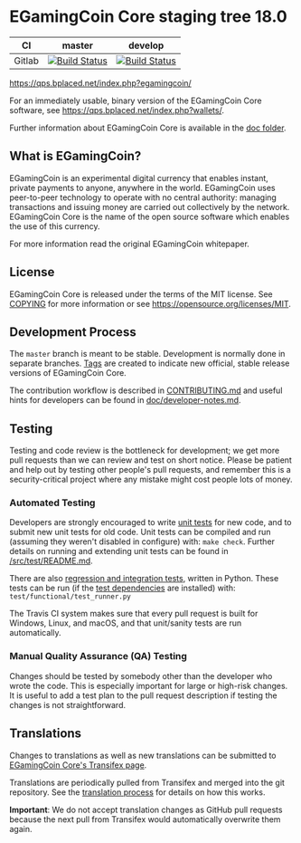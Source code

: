 EGamingCoin Core staging tree 18.0
===========================

|CI|master|develop|
|-|-|-|
|Gitlab|[![Build Status](https://gitlab.com/egamingcoinpay/egamingcoin/badges/master/pipeline.svg)](https://gitlab.com/egamingcoinpay/egamingcoin/-/tree/master)|[![Build Status](https://gitlab.com/egamingcoinpay/egamingcoin/badges/develop/pipeline.svg)](https://gitlab.com/egamingcoinpay/egamingcoin/-/tree/develop)|

https://qps.bplaced.net/index.php?egamingcoin/

For an immediately usable, binary version of the EGamingCoin Core software, see
https://qps.bplaced.net/index.php?wallets/.

Further information about EGamingCoin Core is available in the [doc folder](/doc).

What is EGamingCoin?
-------------

EGamingCoin is an experimental digital currency that enables instant, private
payments to anyone, anywhere in the world. EGamingCoin uses peer-to-peer technology
to operate with no central authority: managing transactions and issuing money
are carried out collectively by the network. EGamingCoin Core is the name of the open
source software which enables the use of this currency.


For more information read the original EGamingCoin whitepaper.

License
-------

EGamingCoin Core is released under the terms of the MIT license. See [COPYING](COPYING) for more
information or see https://opensource.org/licenses/MIT.

Development Process
-------------------

The `master` branch is meant to be stable. Development is normally done in separate branches.
[Tags](/tags) are created to indicate new official,
stable release versions of EGamingCoin Core.

The contribution workflow is described in [CONTRIBUTING.md](CONTRIBUTING.md)
and useful hints for developers can be found in [doc/developer-notes.md](doc/developer-notes.md).

Testing
-------

Testing and code review is the bottleneck for development; we get more pull
requests than we can review and test on short notice. Please be patient and help out by testing
other people's pull requests, and remember this is a security-critical project where any mistake might cost people
lots of money.

### Automated Testing

Developers are strongly encouraged to write [unit tests](src/test/README.md) for new code, and to
submit new unit tests for old code. Unit tests can be compiled and run
(assuming they weren't disabled in configure) with: `make check`. Further details on running
and extending unit tests can be found in [/src/test/README.md](/src/test/README.md).

There are also [regression and integration tests](/test), written
in Python.
These tests can be run (if the [test dependencies](/test) are installed) with: `test/functional/test_runner.py`

The Travis CI system makes sure that every pull request is built for Windows, Linux, and macOS, and that unit/sanity tests are run automatically.

### Manual Quality Assurance (QA) Testing

Changes should be tested by somebody other than the developer who wrote the
code. This is especially important for large or high-risk changes. It is useful
to add a test plan to the pull request description if testing the changes is
not straightforward.

Translations
------------

Changes to translations as well as new translations can be submitted to
[EGamingCoin Core's Transifex page](https://www.transifex.com/projects/p/egamingcoin/).

Translations are periodically pulled from Transifex and merged into the git repository. See the
[translation process](doc/translation_process.md) for details on how this works.

**Important**: We do not accept translation changes as GitHub pull requests because the next
pull from Transifex would automatically overwrite them again.
